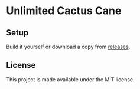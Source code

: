 # Unlimited Cactus Cane

## Setup

Build it yourself or download a copy from [releases](TODO:URL).

## License

This project is made available under the MIT license.
